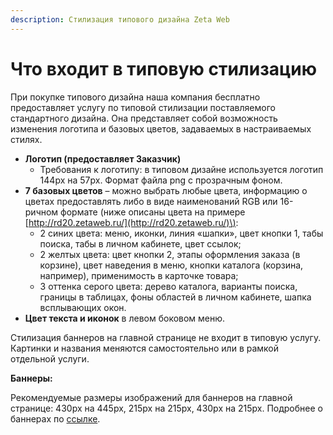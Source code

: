 ```yaml
---
description: Стилизация типового дизайна Zeta Web
---
```


# Что входит в типовую стилизацию

При покупке типового дизайна наша компания бесплатно предоставляет услугу по типовой стилизации поставляемого стандартного дизайна. Она представляет собой возможность изменения логотипа и базовых цветов, задаваемых в настраиваемых стилях.

* **Логотип \(предоставляет Заказчик\)**
  * Требования к логотипу: в типовом дизайне используется логотип 144px на 57px. Формат файла png с прозрачным фоном.
* **7 базовых цветов** – можно выбрать любые цвета, информацию о цветах предоставлять либо в виде наименований RGB или 16-ричном формате \(ниже описаны цвета на примере [http://rd20.zetaweb.ru/](http://rd20.zetaweb.ru/)\):
  * 2 синих цвета: меню, иконки, линия «шапки», цвет кнопки 1, табы поиска, табы в личном кабинете, цвет ссылок;
  * 2 желтых цвета: цвет кнопки 2, этапы оформления заказа \(в корзине\), цвет наведения в меню, кнопки каталога \(корзина, например\), применимость в карточке товара;
  * 3 оттенка серого цвета: дерево каталога, варианты поиска, границы в таблицах, фоны областей в личном кабинете, шапка всплывающих окон.
* **Цвет текста и иконок** в левом боковом меню.

Стилизация баннеров на главной странице не входит в типовую услугу. Картинки и названия меняются самостоятельно или в рамкой отдельной услуги.

**Баннеры:** 

Рекомендуемые размеры изображений для баннеров на главной странице: 430px на 445px, 215px на 215px, 430px на 215px. Подробнее о баннерах по [ссылке](../seo-i-upravlenie-kontentom/informacionnye-bloki-bannery-oprosy/bannery.md).

